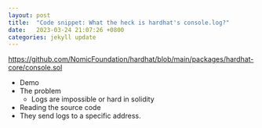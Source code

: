 ```yaml
---
layout: post
title:  "Code snippet: What the heck is hardhat's console.log?"
date:   2023-03-24 21:07:26 +0800
categories: jekyll update
---
```


https://github.com/NomicFoundation/hardhat/blob/main/packages/hardhat-core/console.sol

- Demo
- The problem
	- Logs are impossible or hard in solidity
- Reading the source code
- They send logs to a specific address.

